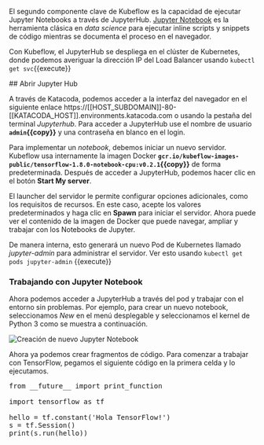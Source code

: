 El segundo componente clave de Kubeflow es la capacidad de ejecutar Jupyter Notebooks a través de JupyterHub. [Jupyter Notebook](http://jupyter.org/) es la herramienta clásica en _data science_ para ejecutar inline scripts y snippets de código mientras se documenta el proceso en el navegador.
                                                                                                                                                     
Con Kubeflow, el JupyterHub se despliega en el clúster de Kubernetes, donde podemos averiguar la dirección IP del Load Balancer usando `kubectl get svc`{{execute}}

## Abrir Jupyter Hub

A través de Katacoda, podemos acceder a la interfaz del navegador en el siguiente enlace https://[[HOST_SUBDOMAIN]]-80-[[KATACODA_HOST]].environments.katacoda.com o usando la pestaña del terminal *Jupyterhub*. Para acceder a JupyterHub use el nombre de usuario **`admin`{{copy}}** y una contraseña en blanco en el login.

Para implementar un _notebook_, debemos iniciar un nuevo servidor. Kubeflow usa internamente la imagen Docker  **`gcr.io/kubeflow-images-public/tensorflow-1.8.0-notebook-cpu:v0.2.1`{{copy}}** de forma predeterminada. Después de acceder a JupyterHub, podemos hacer clic en el botón **Start My server**.

El launcher del servidor le permite configurar opciones adicionales, como los requisitos de recursos. En este caso, acepte los valores predeterminados y haga clic en **Spawn** para iniciar el servidor. Ahora puede ver el contenido de la imagen de Docker que puede navegar, ampliar y trabajar con los Notebooks de Jupyter.

De manera interna, esto generará un nuevo Pod de Kubernetes llamado *jupyter-admin* para administrar el servidor. Ver esto usando `kubectl get pods jupyter-admin` {{execute}}

### Trabajando con Jupyter Notebook

Ahora podemos acceder a JupyterHub a través del pod y trabajar con el entorno sin problemas. Por ejemplo, para crear un nuevo notebook, seleccionamos _New_ en el menú desplegable y seleccionamos el kernel de Python 3 como se muestra a continuación.

<img src="/kubeflow/scenarios/deploying-kubeflow/assets/jupyterhub-create-notebook.png" alt="Creación de nuevo Jupyter Notebook">

Ahora ya podemos crear fragmentos de código. Para comenzar a trabajar con TensorFlow, pegamos el siguiente código en la primera celda y lo ejecutamos.

<pre class="file" data-target="clipboard">
from __future__ import print_function

import tensorflow as tf

hello = tf.constant('Hola TensorFlow!')
s = tf.Session()
print(s.run(hello))
</pre>
